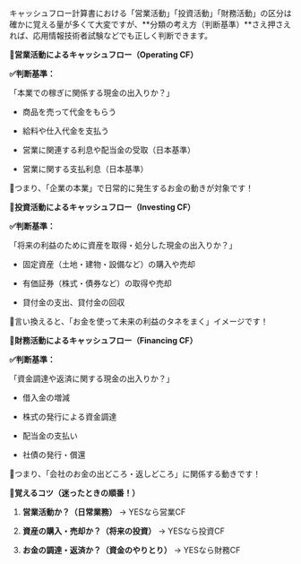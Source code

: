 キャッシュフロー計算書における「営業活動」「投資活動」「財務活動」の区分は確かに覚える量が多くて大変ですが、\*\*分類の考え方（判断基準）\*\*さえ押さえれば、応用情報技術者試験などでも正しく判断できます。

**🔹営業活動によるキャッシュフロー（Operating CF）**

**✅判断基準：**

「本業での稼ぎに関係する現金の出入りか？」

- 商品を売って代金をもらう

- 給料や仕入代金を支払う

- 営業に関連する利息や配当金の受取（日本基準）

- 営業に関する支払利息（日本基準）

🎯つまり、「企業の本業」で日常的に発生するお金の動きが対象です！

**🔹投資活動によるキャッシュフロー（Investing CF）**

**✅判断基準：**

「将来の利益のために資産を取得・処分した現金の出入りか？」

- 固定資産（土地・建物・設備など）の購入や売却

- 有価証券（株式・債券など）の取得や売却

- 貸付金の支出、貸付金の回収

🎯言い換えると、「お金を使って未来の利益のタネをまく」イメージです！

**🔹財務活動によるキャッシュフロー（Financing CF）**

**✅判断基準：**

「資金調達や返済に関する現金の出入りか？」

- 借入金の増減

- 株式の発行による資金調達

- 配当金の支払い

- 社債の発行・償還

🎯つまり、「会社のお金の出どころ・返しどころ」に関係する動きです！

**🌟覚えるコツ（迷ったときの順番！）**

1.  **営業活動か？（日常業務）** → YESなら営業CF

2.  **資産の購入・売却か？（将来の投資）** → YESなら投資CF

3.  **お金の調達・返済か？（資金のやりとり）** → YESなら財務CF
